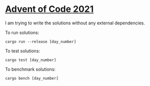 # [Advent of Code 2021](https://adventofcode.com/2021/stats)

I am trying to write the solutions without any external dependencies.

To run solutions:

```
cargo run --release [day_number]

```

To test solutions:

```
cargo test [day_number]
```

To benchmark solutions:

```
cargo bench [day_number]
```
